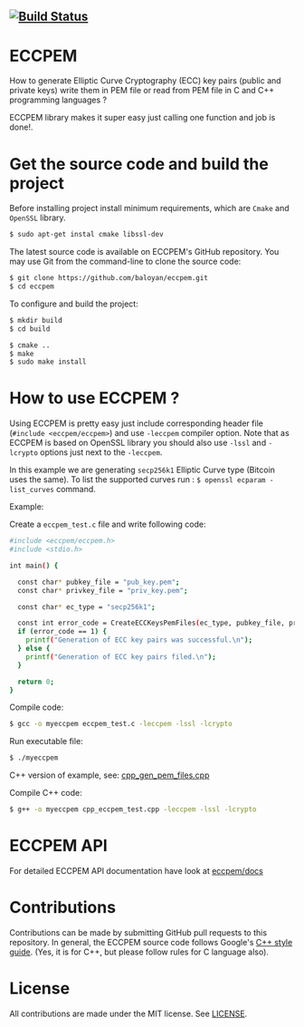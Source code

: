 [![Build Status](https://travis-ci.org/baloyan/eccpem.svg?branch=master)](https://travis-ci.org/baloyan/eccpem)
--------------------------------

# ECCPEM
How to generate Elliptic Curve Cryptography (ECC) key pairs (public and private
keys) write them in PEM file or read from PEM file in C and C++ programming
languages ?

ECCPEM library makes it super easy just calling one function and job is done!.

# Get the source code and build the project

Before installing project install minimum requirements, which are `Cmake` and
`OpenSSL` library.
```bash
$ sudo apt-get instal cmake libssl-dev
```

The latest source code is available on ECCPEM's GitHub repository. You may
use Git from the command-line to clone the source code:

```bash
$ git clone https://github.com/baloyan/eccpem.git
$ cd eccpem
```

To configure and build the project:

```bash
$ mkdir build
$ cd build

$ cmake ..
$ make
$ sudo make install
```

# How to use ECCPEM ?
Using ECCPEM is pretty easy just include corresponding header file
(`#include <eccpem/eccpem>`) and use `-leccpem` compiler option.
Note that as ECCPEM is based on OpenSSL library you should also use
`-lssl` and `-lcrypto` options just next to the `-leccpem`.

In this example we are generating `secp256k1` Elliptic Curve type (Bitcoin uses
the same). To list the supported curves run : `$ openssl ecparam -list_curves`
command.

Example:

Create a `eccpem_test.c` file and write following code:
```bash
#include <eccpem/eccpem.h>
#include <stdio.h>

int main() {

  const char* pubkey_file = "pub_key.pem";
  const char* privkey_file = "priv_key.pem";

  const char* ec_type = "secp256k1";

  const int error_code = CreateECCKeysPemFiles(ec_type, pubkey_file, privkey_file);
  if (error_code == 1) {
    printf("Generation of ECC key pairs was successful.\n");
  } else {
    printf("Generation of ECC key pairs filed.\n");
  }

  return 0;
}
```


Compile code:
```bash
$ gcc -o myeccpem eccpem_test.c -leccpem -lssl -lcrypto
```
Run executable file:
```bash
$ ./myeccpem
```

C++ version of example, see: [cpp_gen_pem_files.cpp](
https://github.com/baloyan/eccpem/blob/master/tests/cpp_eccpem_test.cpp)

Compile C++ code:
```bash
$ g++ -o myeccpem cpp_eccpem_test.cpp -leccpem -lssl -lcrypto
```

# ECCPEM API

For detailed ECCPEM API documentation have look at [eccpem/docs](
https://github.com/baloyan/eccpem/blob/master/docs/README.md)

# Contributions
Contributions can be made by submitting GitHub pull requests to this
repository.  In general, the ECCPEM source code follows Google's [C++ style
guide](https://google.github.io/styleguide/cppguide.html). (Yes, it is
for C++, but please follow rules for C language also).

# License
All contributions are made under the MIT license.  See [LICENSE](
https://github.com/baloyan/eccpem/blob/master/LICENSE).


